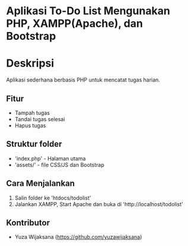 # Aplikasi To-Do List Mengunakan PHP, XAMPP(Apache), dan Bootstrap

# Deskripsi
Aplikasi sederhana  berbasis PHP untuk mencatat tugas harian.

## Fitur
- Tampah tugas
- Tandai tugas selesai
- Hapus tugas

## Struktur folder
- 'index.php' - Halaman utama
- 'assets/' - file CSS/JS dan Bootstrap

## Cara Menjalankan
1. Salin folder ke 'htdocs/todolist'
2. Jalankan XAMPP, Start Apache dan buka di 'http://localhost/todolist'

## Kontributor 
- Yuza Wijaksana (https://github.com/yuzawijaksana)
